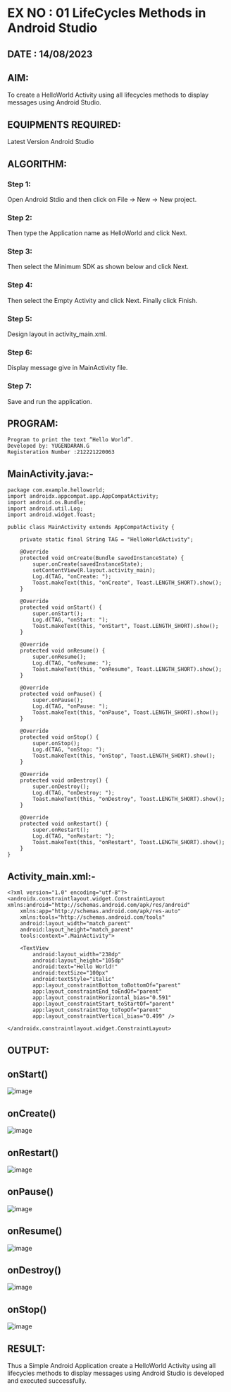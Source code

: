 # EX NO : 01  LifeCycles Methods in Android Studio 

## DATE :  14/08/2023

## AIM:

To create a HelloWorld Activity using all lifecycles methods to display messages using Android Studio.

## EQUIPMENTS REQUIRED:

Latest Version Android Studio

## ALGORITHM:

### Step 1: 
Open Android Stdio and then click on File -> New -> New project.

### Step 2: 
Then type the Application name as HelloWorld and click Next. 

### Step 3: 
Then select the Minimum SDK as shown below and click Next.

### Step 4: 
Then select the Empty Activity and click Next. Finally click Finish.

### Step 5: 
Design layout in activity_main.xml.

### Step 6: 
Display message give in MainActivity file.

### Step 7: 
Save and run the application.



## PROGRAM:
```
Program to print the text “Hello World”.
Developed by: YUGENDARAN.G
Registeration Number :212221220063
```


## MainActivity.java:-
```
package com.example.helloworld;
import androidx.appcompat.app.AppCompatActivity;
import android.os.Bundle;
import android.util.Log;
import android.widget.Toast;

public class MainActivity extends AppCompatActivity {

    private static final String TAG = "HelloWorldActivity";

    @Override
    protected void onCreate(Bundle savedInstanceState) {
        super.onCreate(savedInstanceState);
        setContentView(R.layout.activity_main);
        Log.d(TAG, "onCreate: ");
        Toast.makeText(this, "onCreate", Toast.LENGTH_SHORT).show();
    }

    @Override
    protected void onStart() {
        super.onStart();
        Log.d(TAG, "onStart: ");
        Toast.makeText(this, "onStart", Toast.LENGTH_SHORT).show();
    }

    @Override
    protected void onResume() {
        super.onResume();
        Log.d(TAG, "onResume: ");
        Toast.makeText(this, "onResume", Toast.LENGTH_SHORT).show();
    }

    @Override
    protected void onPause() {
        super.onPause();
        Log.d(TAG, "onPause: ");
        Toast.makeText(this, "onPause", Toast.LENGTH_SHORT).show();
    }

    @Override
    protected void onStop() {
        super.onStop();
        Log.d(TAG, "onStop: ");
        Toast.makeText(this, "onStop", Toast.LENGTH_SHORT).show();
    }

    @Override
    protected void onDestroy() {
        super.onDestroy();
        Log.d(TAG, "onDestroy: ");
        Toast.makeText(this, "onDestroy", Toast.LENGTH_SHORT).show();
    }

    @Override
    protected void onRestart() {
        super.onRestart();
        Log.d(TAG, "onRestart: ");
        Toast.makeText(this, "onRestart", Toast.LENGTH_SHORT).show();
    }
}

```


## Activity_main.xml:-
```
<?xml version="1.0" encoding="utf-8"?>
<androidx.constraintlayout.widget.ConstraintLayout xmlns:android="http://schemas.android.com/apk/res/android"
    xmlns:app="http://schemas.android.com/apk/res-auto"
    xmlns:tools="http://schemas.android.com/tools"
    android:layout_width="match_parent"
    android:layout_height="match_parent"
    tools:context=".MainActivity">

    <TextView
        android:layout_width="238dp"
        android:layout_height="105dp"
        android:text="Hello World!"
        android:textSize="100px"
        android:textStyle="italic"
        app:layout_constraintBottom_toBottomOf="parent"
        app:layout_constraintEnd_toEndOf="parent"
        app:layout_constraintHorizontal_bias="0.591"
        app:layout_constraintStart_toStartOf="parent"
        app:layout_constraintTop_toTopOf="parent"
        app:layout_constraintVertical_bias="0.499" />

</androidx.constraintlayout.widget.ConstraintLayout>
```

## OUTPUT:

## onStart()
![image](https://github.com/Yugendaran/Mobile-Application-Development/assets/128135616/91bb271e-3cf6-4f44-98a1-f6904c3d4e9a)


## onCreate()
![image](https://github.com/Yugendaran/Mobile-Application-Development/assets/128135616/281372ab-37f9-4a4f-b49f-6da9e7488cae)


## onRestart()
![image](https://github.com/Yugendaran/Mobile-Application-Development/assets/128135616/23d0fc48-396f-413f-b5e9-2b116ce7702e)


## onPause()
![image](https://github.com/Yugendaran/Mobile-Application-Development/assets/128135616/a9c876d7-11d6-461b-b52e-c4089bbdff57)


## onResume()
![image](https://github.com/Yugendaran/Mobile-Application-Development/assets/128135616/c63affe3-b20f-4263-a2a2-9e347fe84fd3)


## onDestroy()
![image](https://github.com/Yugendaran/Mobile-Application-Development/assets/128135616/0548f65b-10fd-48d2-ad32-4b17e603194f)


## onStop()
![image](https://github.com/Yugendaran/Mobile-Application-Development/assets/128135616/21a84e4e-e569-4af4-aaaf-52a3ad0dcd67)


## RESULT:
Thus a Simple Android Application create a HelloWorld Activity using all lifecycles methods to display messages using Android Studio is developed and executed successfully.
